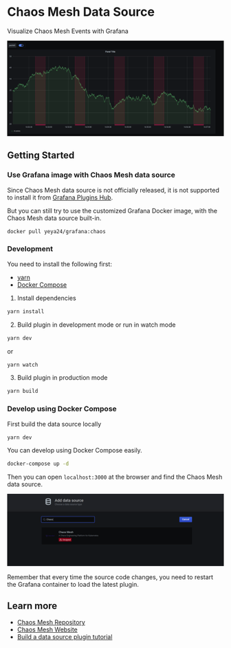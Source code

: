 # Chaos Mesh Data Source

Visualize Chaos Mesh Events with Grafana

![screenshot](images/example.png)

## Getting Started

### Use Grafana image with Chaos Mesh data source

Since Chaos Mesh data source is not officially released, it is not supported to install it from [Grafana Plugins Hub](https://grafana.com/grafana/plugins).

But you can still try to use the customized Grafana Docker image, with the Chaos Mesh data source built-in.

```bash
docker pull yeya24/grafana:chaos
```

### Development

You need to install the following first:

- [yarn](https://yarnpkg.com/)
- [Docker Compose](https://docs.docker.com/compose/)

1. Install dependencies
```BASH
yarn install
```
2. Build plugin in development mode or run in watch mode
```BASH
yarn dev
```
or
```BASH
yarn watch
```
3. Build plugin in production mode
```BASH
yarn build
```

### Develop using Docker Compose

First build the data source locally

```bash
yarn dev
```

You can develop using Docker Compose easily.

```bash
docker-compose up -d
```

Then you can open `localhost:3000` at the browser and find the Chaos Mesh data source.

![find data source](images/find-data-source.png)

Remember that every time the source code changes, you need to restart the Grafana container to load the latest plugin.

## Learn more
- [Chaos Mesh Repository](https://github.com/pingcap/chaos-mesh)
- [Chaos Mesh Website](https://chaos-mesh.org/)
- [Build a data source plugin tutorial](https://grafana.com/tutorials/build-a-data-source-plugin)
